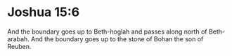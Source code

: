# Joshua 15:6

And the boundary goes up to Beth-hoglah and passes along north of Beth-arabah. And the boundary goes up to the stone of Bohan the son of Reuben.
